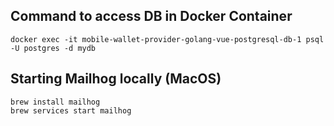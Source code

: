 ## Command to access DB in Docker Container

```
docker exec -it mobile-wallet-provider-golang-vue-postgresql-db-1 psql -U postgres -d mydb
```

## Starting Mailhog locally (MacOS)

```
brew install mailhog
brew services start mailhog
```